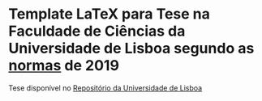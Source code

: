 # Template LaTeX para Tese na Faculdade de Ciências da Universidade de Lisboa segundo as [normas](https://github.com/dpavot/tese_latex_template_fcul/blob/master/normas_escrita_trabalho_final.pdf) de 2019

Tese disponível no [Repositório da Universidade de Lisboa](http://hdl.handle.net/10451/39085)




